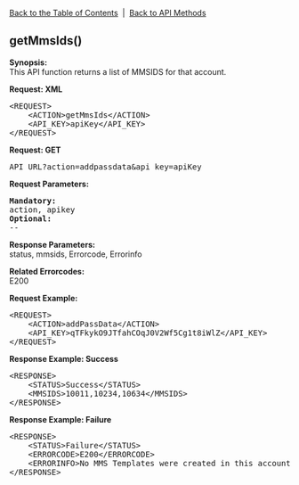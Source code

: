 <a href="/1.3/README.md">Back to the Table of Contents</a>&nbsp;&nbsp;|&nbsp;&nbsp;<a href="API_FUNCTIONS.md">Back to API Methods</a>
<h2>getMmsIds()</h2>
<p><strong>Synopsis:</strong><br />
This API function returns a list of MMSIDS for that account.</p>
<div><strong>Request: XML</strong></div>
<pre>&lt;REQUEST&gt;
    &lt;ACTION&gt;getMmsIds&lt;/ACTION&gt;
    &lt;API_KEY&gt;apiKey&lt;/API_KEY&gt;
&lt;/REQUEST&gt;</pre>
<div><strong>Request: GET</strong></div>
<pre>API_URL?action=addpassdata&amp;api_key=apiKey</pre>
<div><strong>Request Parameters:</strong></div>
<pre><strong>Mandatory:</strong>
action, apikey
<strong>Optional:</strong>
--
</pre>

<strong>Response Parameters:</strong><br />
status, mmsids, Errorcode, Errorinfo

<strong>Related Errorcodes: </strong><br />
E200
<div><strong>Request Example:</strong></div>
<pre>&lt;REQUEST&gt;
    &lt;ACTION&gt;addPassData&lt;/ACTION&gt;
    &lt;API_KEY&gt;qTFkykO9JTfahCOqJ0V2Wf5Cg1t8iWlZ&lt;/API_KEY&gt;    
&lt;/REQUEST&gt;</pre>
<div><strong>Response Example: Success</strong></div>
<pre>&lt;RESPONSE&gt;
    &lt;STATUS&gt;Success&lt;/STATUS&gt;
    &lt;MMSIDS&gt;10011,10234,10634&lt;/MMSIDS&gt;
&lt;/RESPONSE&gt;</pre>
<div><strong>Response Example: Failure</strong></div>
<pre>&lt;RESPONSE&gt;
    &lt;STATUS&gt;Failure&lt;/STATUS&gt;
    &lt;ERRORCODE&gt;E200&lt;/ERRORCODE&gt;
    &lt;ERRORINFO&gt;No MMS Templates were created in this account.&lt;/ERRORINFO&gt;
&lt;/RESPONSE&gt;</pre>
